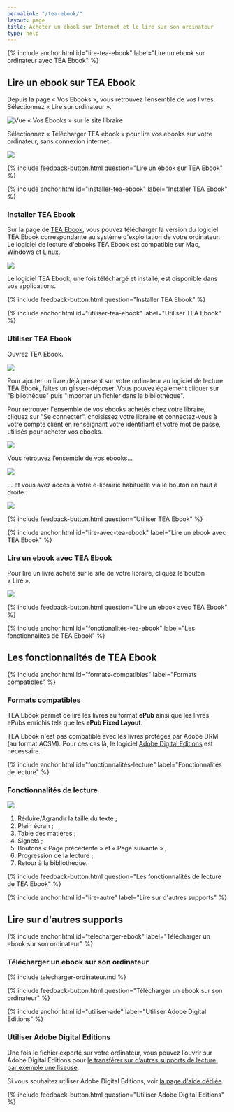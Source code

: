 ```yaml
---
permalink: "/tea-ebook/"
layout: page
title: Acheter un ebook sur Internet et le lire sur son ordinateur
type: help
---
```


{% include anchor.html id="lire-tea-ebook" label="Lire un ebook sur ordinateur avec TEA Ebook" %}

## Lire un ebook sur TEA Ebook

Depuis la page « Vos Ebooks », vous retrouvez l’ensemble de vos livres. Sélectionnez « Lire sur ordinateur ».

![Vue « Vos Ebooks » sur le site libraire](/images/telecharger-ordinateur-2.png)

Sélectionnez « Télécharger TEA ebook » pour lire vos ebooks sur votre ordinateur, sans connexion internet.

![](/images/telecharger-ordinateur-3b.png)

{% include feedback-button.html question="Lire un ebook sur TEA Ebook" %}

{% include anchor.html id="installer-tea-ebook" label="Installer TEA Ebook" %}

### Installer TEA Ebook

Sur la page de [TEA Ebook](https://app.tea-ebook.com/), vous pouvez télécharger la version du logiciel TEA Ebook correspondante au système d'exploitation de votre ordinateur. Le logiciel de lecture d'ebooks TEA Ebook est compatible sur Mac, Windows et Linux.

![](/images/installer-tea-ebook.png)

Le logiciel TEA Ebook, une fois téléchargé et installé, est disponible dans vos applications. 

{% include feedback-button.html question="Installer TEA Ebook" %}

{% include anchor.html id="utiliser-tea-ebook" label="Utiliser TEA Ebook" %}

### Utiliser TEA Ebook

Ouvrez TEA Ebook. 

![](/images/initialisation-tea-ebookv1.3.png)

Pour ajouter un livre déjà présent sur votre ordinateur au logiciel de lecture TEA Ebook, faites un glisser-déposer.
Vous pouvez également cliquer sur "Bibliothèque" puis "Importer un fichier dans la bibliothèque".

Pour retrouver l'ensemble de vos ebooks achetés chez votre libraire, cliquez sur "Se connecter", choisissez votre libraire et connectez-vous à votre compte client en renseignant votre identifiant et votre mot de passe, utilisés pour acheter vos ebooks.

![](/images/tea_ebook_login_popinv1.3.png)

Vous retrouvez l’ensemble de vos ebooks...

![](/images/tea-ebook-library.png)

... et vous avez accès à votre e-librairie habituelle via le bouton en haut à droite :

![](/images/tea_ebook_menu_bar.png)

{% include feedback-button.html question="Utiliser TEA Ebook" %}

{% include anchor.html id="lire-avec-tea-ebook" label="Lire un ebook avec TEA Ebook" %}

### Lire un ebook avec TEA Ebook

Pour lire un livre acheté sur le site de votre libraire, cliquez le bouton « Lire ».

![](/images/tea-ebook-lecture.png)

{% include feedback-button.html question="Lire un ebook avec TEA Ebook" %}

{% include anchor.html id="fonctionalités-tea-ebook" label="Les fonctionnalités de TEA Ebook" %}

## Les fonctionnalités de TEA Ebook

{% include anchor.html id="formats-compatibles" label="Formats compatibles" %}

### Formats compatibles

TEA Ebook permet de lire les livres au format **ePub** ainsi que les livres ePubs enrichis tels que les **ePub Fixed Layout**.

TEA Ebook n'est pas compatible avec les livres protégés par Adobe DRM (au format ACSM). Pour ces cas là, le logiciel <a href="/ade/#lire-ade">Adobe Digital Editions</a> est nécessaire.


{% include anchor.html id="fonctionnalités-lecture" label="Fonctionnalités de lecture" %}

### Fonctionnalités de lecture

![](/images/tea-ebook-fonctionnalites.png)
 
1. Réduire/Agrandir la taille du texte ;
2. Plein écran ;
3. Table des matières ;
4. Signets ;
5. Boutons « Page précédente » et « Page suivante » ;
6. Progression de la lecture ;
7. Retour à la bibliothèque.

{% include feedback-button.html question="Les fonctionnalités de lecture de TEA Ebook" %}

{% include anchor.html id="lire-autre" label="Lire sur d'autres supports" %}

## Lire sur d'autres supports

{% include anchor.html id="telecharger-ebook" label="Télécharger un ebook sur son ordinateur" %}

### Télécharger un ebook sur son ordinateur

{% include telecharger-ordinateur.md %}

{% include feedback-button.html question="Télécharger un ebook sur son ordinateur" %}

{% include anchor.html id="utiliser-ade" label="Utiliser Adobe Digital Editions" %}

### Utiliser Adobe Digital Editions

Une fois le fichier exporté sur votre ordinateur, vous pouvez l’ouvrir sur Adobe Digital Editions pour [le transférer sur d’autres supports de lecture, par exemple une liseuse](http://aide.tea-ebook.com/ade/#transfert-livre).

Si vous souhaitez utiliser Adobe Digital Editions, voir [la page d'aide dédiée](/ade/).

{% include feedback-button.html question="Utiliser Adobe Digital Editions" %}
